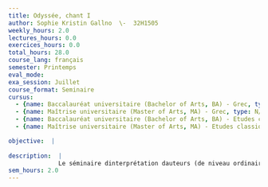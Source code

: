 ```yaml
---
title: Odyssée, chant I
author: Sophie Kristin Gallno  \-  32H1505
weekly_hours: 2.0
lectures_hours: 0.0
exercices_hours: 0.0
total_hours: 28.0
course_lang: français
semester: Printemps
eval_mode: 
exa_session: Juillet
course_format: Seminaire
cursus:
  - {name: Baccalauréat universitaire (Bachelor of Arts, BA) - Grec, type: N/A, credits: \-}
  - {name: Maîtrise universitaire (Master of Arts, MA) - Grec, type: N/A, credits: \-}
  - {name: Baccalauréat universitaire (Bachelor of Arts, BA) - Etudes classiques, type: N/A, credits: \-}
  - {name: Maîtrise universitaire (Master of Arts, MA) - Etudes classiques, type: N/A, credits: \-}

objective:  |
            
description:  |
              Le séminaire dinterprétation dauteurs (de niveau ordinaire) consiste en une lecture détaillée dun texte en langue originale et présuppose la connaissance du grec ancien. La lecture est accompagnée dun commentaire axé principalement sur les aspects littéraires, stylistiques et philologiques de loeuvre étudiée. Le séminaire du semestre de printemps 2022 sera consacré à la lecture dextraits de discours des deux orateurs Lycurgue et Hypéride.
sem_hours: 2.0
---
```

